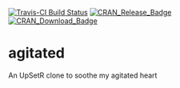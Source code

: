 [![Travis-CI Build Status](https://travis-ci.org/Alanocallaghan/agitated.svg?branch=master)](https://travis-ci.org/Alanocallaghan/agitated)
[![CRAN\_Release\_Badge](http://www.r-pkg.org/badges/version-ago/agitated)](https://CRAN.R-project.org/package=agitated)
[![CRAN\_Download\_Badge](http://cranlogs.r-pkg.org/badges/agitated)](https://CRAN.R-project.org/package=agitated)


# agitated
An UpSetR clone to soothe my agitated heart


